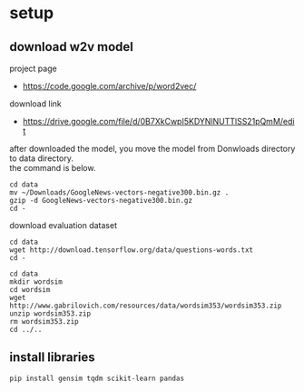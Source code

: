 
# setup

## download w2v model

project page
- https://code.google.com/archive/p/word2vec/

download link
- https://drive.google.com/file/d/0B7XkCwpI5KDYNlNUTTlSS21pQmM/edit

after downloaded the model, you move the model from Donwloads directory to data directory.  
the command is below.

```shell
cd data
mv ~/Downloads/GoogleNews-vectors-negative300.bin.gz .
gzip -d GoogleNews-vectors-negative300.bin.gz
cd -
```

download evaluation dataset

```shell
cd data
wget http://download.tensorflow.org/data/questions-words.txt
cd -
```

```shell
cd data
mkdir wordsim
cd wordsim
wget http://www.gabrilovich.com/resources/data/wordsim353/wordsim353.zip
unzip wordsim353.zip
rm wordsim353.zip
cd ../..

```

## install libraries

```shell
pip install gensim tqdm scikit-learn pandas
```
